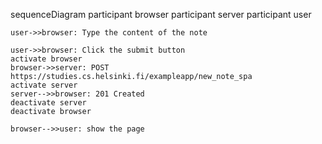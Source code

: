 sequenceDiagram
    participant browser
    participant server
    participant user

    user->>browser: Type the content of the note

    user->>browser: Click the submit button 
    activate browser
    browser->>server: POST https://studies.cs.helsinki.fi/exampleapp/new_note_spa
    activate server
    server-->>browser: 201 Created
    deactivate server
    deactivate browser

    browser-->>user: show the page 

